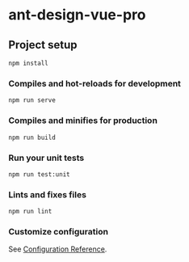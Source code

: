 # ant-design-vue-pro

## Project setup
```
npm install
```

### Compiles and hot-reloads for development
```
npm run serve
```

### Compiles and minifies for production
```
npm run build
```

### Run your unit tests
```
npm run test:unit
```

### Lints and fixes files
```
npm run lint
```

### Customize configuration
See [Configuration Reference](https://cli.vuejs.org/config/).
<!-- 
一、路由和布局
1.先写注册和登录的路由 自定义webpack和babel配置完成后
2.在切换路由的时候给用户友好提示 安装npm i nprogress 做加载的动画
router.beforeEach((to,from,next)=>{
  Nprogress.start();
  next();
});
router.afterEach((to,from,next)=>{
  Nprogress.done();
})
export default router;
3.引入ant design的组件 如设置抽屉 里面的样式单选键盘 配置完后 点击需要同步在布局上
然后通过抽屉与basiclayout通过属性的传递和事件通知的一个方式去改变主题，可以把配置建立在router
信息的里面。存放在query里面 需要把值同步到router query里面就不适合用v-model

二、菜单和路由结合
如果菜单多级，就需要用递归的方式去生成菜单 ，
如果使用jsx,使用的递归，形参的菜单就会非常方便，
如果使用单文件的方式，就需要遵循vue单文件递归的规范去写递归方式的组件
1.完成菜单路由配置
2.在根据制定路由配置的规范，去生成菜单的原始数据
 -->

 <!-- 
 三、如何使用路由管理用户权限

 1、先建立一个utils(工具包文件）
 a、写一个权限校验的函数，,权限是通过后台的权限返回给我们的，为了方便用一个假的数据
 export function getCurrentAuthority() {
  return【“admin”】 
 }
 b、在建立一个做校验的函数，就是我们需要的一个权限,获取到我们现在的权限，和我们需要的权限进行一个
 校验，如果用户的权限属于这个范围内，就返回一个true，没有通过就返回一个false
  export function check(authority) {
  const current = getCurrentAuthority();
  return current.some(item => authority.includes(item));
}
 c.验证登录情况函数，如果说我获取到了当前的用户权限，而且用户权限不等于guest游客，那么就是登陆了
  export function isLogin () {
  const current = getCurrentAuthority();
  return current && current[0] !== "guest";
}

四、路由式权限控制，如何去判断路由是否有权限，同样也是通过给路由配置meta信息，在路由守卫中进行判断，
 安装npm i lodash 来监控  Lodash是一个著名的javascript原生库，不需要引入其他第三方依赖。
 是一个意在提高开发者效率,提高JS原生方法性能的JS库。

 _.findLast是从右至左遍历collection （集合）元素的。
 如 
 _.findLast([1, 2, 3, 4], function(n) {
  return n % 2 == 1;
});
// => 3
  -->

  <!-- 
  五、更加精细化的权限设置（权限组件，权限指令
  1.组件式的权限控制，
  a、首先在components下新建立一个组件，Authorized.vue，这个组件仅仅是权限控制的一部分
  所以可以用函数式组件来提高我们的渲染性能的，函数时组件使用template的话会有些限制，需要一个check的函数
  校验我们的权限。
  b、函数式组件里面是没有this的，那如何把这个check给到template中使用呢？这一块就不是很方便了，
  在template中，不能把slot作为根元素的，如果想直接加载slot，要提供一个其他的标签，这样就会破坏原有的HTML结
  构，这样不是很友好的，会破坏我们的样式，基于这个问题就不使用template，就直接写render,它提供两个参数，第一个是create element，第二个是context，这时候可以去context里面取出props，和scopedSlots ,和Slot可以挂载到scopedSlots 下面，不用区分是作用域插槽和具名插槽，
  c、在直接返回一个check通过传递过来的authrized，如果校验通过就返回插槽，就是传递过来的子组件，如果没有校验通过的话就返回null，在到props里去声明，权限的对象里的属性和值，
  d、配置完成，但是在权限校验的时候会经常使用的，每次都要import进来就不是很方便，那么可以注册为全局组件
  e.将权限设置注册为全局组件，依然是在main.js里注册，注册方式就不是vue.use了，之所以之前的使用vue.use是因为已经做过一些处理，vue全局注册的方式，就是最开始vue讲到的 vue.component("Authorized",Authorized),注册完就可以在组件中使用了，
  f.测试。测试抽屉权限，只有管理员可以设置
  2.指令式权限设置，不会出现上面的组件式设置的需要写一个组件去嵌套他
  a、首先可以在src里新建一个专门存放指令的文件directives-auth.js,同样也是先把权限校验的引入进去。
  b、把这个指令写成一个自己去注册的，引用的一个指令,名称的话可以用户自己选择配置，不用的话默认就是auth。
  c、在指令这个insert周期里面去做一个权限的校验，如果没有校验成功，就直接把我们的元素从dom节点中移除掉。
  d、在把install暴露出去，配置好后 同样需要去main.js里使用，因为是插件式的方式，可以直接使用Vue.use。
  总结：不管是权限组件还是权限指令，效果都达到了，但是指令式的权限控制它是有一定的弊端的，只有在第一次的时候才可以控制，那如果说是权限式动态的更改的，就没有办法去控制本来的一个，我们把它remove掉了，不能把它给加回来了，这就是权限指令的一个弊端，组件式的指令就比较灵活一些，唯一的一个弊端就是写法不太方便，需要自己写一个组件然后嵌套进来，优点就是比较灵活，但是权限一个不会随意的变动，一般情况下给用户配置的管理员就是管理员，普通用户就是普通用户，具体使用看需求
  重点：
  1、render 函数  书写了函数式组件 又使用全局的方式注册了一个组件，不是像组件里面注册的，只能在当前的组件中使用，全局注册的可以在整个系统中项目中都可以使用，不用在每次都import进来了
  2、自定义指令  使用插件式这样一个注册指令的方式，就通过vue.use的这样一个形式
   -->

   <!-- 
   六、第三方库的使用
   涉及的Vue知识点，主要是
   a、vue的生命周期钩子 ：beforeCreate、created、mounted、beforeDestroy

   b、ref的一个使用：ref 被用来给元素或子组件注册引用信息。引用信息将会注册在父组件的 $refs 对象上。如果在普通的 DOM 元素上使用，引用指向的就是 DOM 元素；如果用在子组件上，引用就指向组件实例：
    -->
  <!-- 
  七、高效的使用Mock数据进行开发
  a、首先 npm i axios，在到src里建立mock文件夹-dashbo_chart.js,在拿到方法 拿到值，值时自己定义的
  b、那router.js中就不能用import default的形式了，因为mock的文件时需要在node的环境下运行的，所以需要common js 的一个规范，模块化比较流行的有 common js ，cmd， amd ，和es6的模块化规范
  c、mock文件写好后，要做的就是接口请求过来之后，我们要我们这个接口，把它代理到mock文件中。
  d、更改配置，就是我们的vue-cli它提供的一个config js，我们是可以更改我们webpack的一些配置的，在前面章节中css也是定义了一个less的webpack的配置，我们现在前端在页面上跑起来的画url实际上webpack给我们提供了一个服务的，这个是devServer，可以去vue-cil里面也有devServer最简单的一个更改的一个配置，如果这个不能满足我们的需求，我们还可以去看webpack的一个文档https://webpack.docschina.org/configuration/dev-server/#devserver-proxy,里面会有一些更加复炸的事例，现在要的就是devServer，然后proxy 代理的我们api这样一个接口的时候，通过bypass去做一些mock数据的一些拦截 代理的操作,复制这段代码，devServer: {
    proxy: {
      '/api': {
        target: 'http://localhost:3000',
        bypass: function (req, res, proxyOptions) {
          if (req.headers.accept.indexOf('html') !== -1) {
            console.log('Skipping proxy for browser request.');
            return '/index.html';
          }
        },
      },
    },
  },到vue.config文件中。
  f、当是我们api请求的时候，我们是可以拿到url的一个pass的链接的，按照约定的规范，就是api截断之后，把后面的dashboard chart阻断成我们的一个文件名称。name就是我们需要mock下面的文件名称了,在把mock文件require进去
  g、mock方案完成后，还存在一个问题 当require进来之后 这个模块被缓存掉了，也就是说require完之后在去更改mock数据，是不生效的，当每次结果过来时，想要改动，想要生效，必须要清除缓存
  重点：一个是用cil去定制webpack，尤其是定制的webpack的devServer，来集成我们mock的数据方案，进一步提升我们的开发效率
   -->

   <!-- 
   八、开发完后需要与后端进行联调，需要一个比较简单的方式能够快递的切换mock环境和联调环境，可以添加环境变量去区分这个环境
   首先环境变量可以在package.js里面新增一个命令, "serve:no-mock": "Mock=none vue-cli-service serve",这个就只能在Linux mac下使用，如果需要在window下使用，需要在添加一个包 npm i cross-env 在把cross-env添加到命令里，这样mac和window就都没有问题了，
   还需要更改一下vue.config 需要在判断一下,由于更改了config我们需要重启一下环境
  一般情况不会直接使用axios这个库去法请求，会在去做一些二次封装，做一些错误的统一的处理，可以在捕捉错误的函数后面街上一个promise.reject，这么做的好处就是请求的时候在正确的回调里面 如果说return了一个promise.reject，就不会进入then的回调里面去了，这样的话去处理数据的时候就不用特别去考虑有没有值或者是data和不合理，如果想去进一步catch处理错误信息也是可以的，一般情况下，在这里做一个提醒就可以了，
  然后在把analysis里面的借口去更改为刚刚写的request.js文件，因为现在每次都需要引入，所以我们可以把这个挂载到main.js原型里，然后我们就可以通过this.$request的形式直接去访问也是可以的，如果想要给404和文字给一些样式信息，我们可以使用render函数，但是render函数比较繁琐，我们还可以使用jsx，首先将jsx配置到我们项目中，具体如下
  a，查看vue.js中支持jsx的babel插件，网站https://github.com/vuejs/jsx-vue2，安装npm install @vue/babel-preset-jsx @vue/babel-helper-vue-jsx-merge-props，在到babel中配置'@vue/babel-preset-jsx',载重启服务器，重启完后就可以对message去做一个定制化的东西，我们可以使用一个方法来返回一个vnode，这个方法的第一个参数就是create Element
  -->
  <!-- 
  八、初始数据、自动校验、动态数据
 市场上比较常见的两种表单校验方案
 第一种：基于双向绑定的表单校验方案 ivue 和element这种模式
一个理想的表单校验方式 数据+表单规则映射到表单视图，当我们通过双向绑定，然后载通过form表单数据变化的时候，同步到data和rule，然后组件内部会通过规则自动的去匹配我们是否符合我们设定的这个规则，如果不符合就给出提示，但事情往往不会这么简单，数据不会仅仅提供给表单使用，也就是说同一个数据可能会在多个组件中使用，如果使用双向绑定的话，当我们在表单修改数据的时候，其他组件的数据也会同样的被修改，也许这就是想要的，还有一种情况 那我们希望我们的表单提交成功后 提交给后台 载做一些逻辑判断，载通过逻辑判断之后载同步给其他组件进行展示，这种情况需要复制一份数据可能是deep clone 提交成功之后 就把复制给from的数据在同步给原数据，这样就是双向绑定的一种模式
 第二种：ant D的这种模式
  ant D是另外一种模式，如果使用ant D的话就不能使用v-binf这样双向绑定的形式了，而是把所有的数据都托管给form，不再需要深复制数据，数据提供的仅仅就是初始值，它就像一个黑一样，里面的数据不管如何变化都不会影响到我们的其他部分，和其他组件使用的数据，如果后续我们的数据需要通过同步，就是说载提交之后，然后校验通过了，然后要把数据同步给data，然后由data改变其他组件使用数据的展示情况，这时候from提供了一系列的api，比如getFieldsValue(),获取黑盒中所有数据，获取之后载去复制给data，然后其他的组件会进行同步的更新，这是ant d响应的设计模式
  如果说想通过接口，返回过来数据之后，动态的改变form表单的值的话，同样需要使用form表单提供的api去更改这个值，mounted() {
  setTimeout(()=>{
    this.form.setFieldsValue({fieldA:"hello zhuzhu"});
  },3000)
},
初始值和defaultValue是一样的性质，也只在组件实例化的时候生效一次。
   -->
<!-- 
九、打包一个自动校验的表单 input下拉框举例
1.ant D规范自定义表单控件
自定义或第三方的表单控件，也可以与 Form 组件一起使用。只要该组件遵循以下的约定：
提供受控属性 value 或其它与 valuePropName-参数) 的值同名的属性。
提供 onChange 事件或 trigger-参数) 的值同名的事件。
不能是函数式组件。
2.复制组件中有新的元素记得注册使用，如select
3.校验逻辑卸载rule里，在引入receiveAccount组件
4.有初始变量记得去vuex（store）里去补充上
 -->
 <!-- 
 十、如何管理系统中使用的图标

 推荐网址 https：//www.iconfont.cn
 vue inspect > output.js 可以导出内部的配置文件。
  -->

    
    
    
    
    